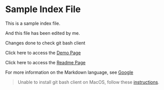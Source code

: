 # Sample Index File

This is a sample index file.

And this file has been edited by me.

Changes done to check git bash client

Click here to access the [Demo Page](demo.md)

Click here to access the [Readme Page](README.md)

For more information on the Markdown language, see [Google](https://www.google.com)

> Unable to install git bash client on MacOS, follow these [instructions](download_and_install_git_bash.md). 
